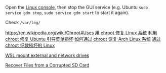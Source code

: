Open the [Linux console](https://wiki.debian.org/Console), then stop the GUI service (e.g. Ubuntu `sudo service gdm stop`, `sudo service gdm start` to start it again).


Check `/var/log/`

https://en.wikipedia.org/wiki/Chroot#Uses
[用 chroot 修复 Linux 系统](https://ziqiangxu.github.io/blog/accumulation/用chroot修复Linux系统.html)
[利用 chroot 修复 Ubuntu 引导菜单损坏](https://sengmitnick.com/blog/61/)
[如何通过 chroot 恢复 Arch Linux 系统](https://linux.cn/article-14708-1.html)
[通过 chroot 拯救损坏的 Linux](https://www.chan.im/post/34289/)

[WSL mount external and network drives](https://www.scivision.dev/mount-usb-drives-windows-subsystem-for-linux/)

[Recover Files from a Corrupted SD Card](https://youtu.be/Y1tZ8iG9qK8)

